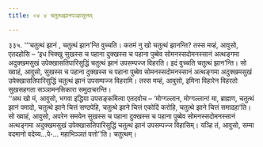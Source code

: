 ```yaml
---
title: ०४ ४ चतुत्थझानपञ्हासुत्तम्

---
```


३३५. ‘‘‘चतुत्थं झानं , चतुत्थं झान’न्ति वुच्चति। कतमं नु खो चतुत्थं झानन्ति? तस्स मय्हं, आवुसो, एतदहोसि – ‘इध भिक्खु सुखस्स च पहाना दुक्खस्स च पहाना पुब्बेव सोमनस्सदोमनस्सानं अत्थङ्गमा अदुक्खमसुखं उपेक्खासतिपारिसुद्धिं चतुत्थं झानं उपसम्पज्ज विहरति। इदं वुच्चति चतुत्थं झान’न्ति। सो ख्वाहं, आवुसो, सुखस्स च पहाना दुक्खस्स च पहाना पुब्बेव सोमनस्सदोमनस्सानं अत्थङ्गमा अदुक्खमसुखं उपेक्खासतिपारिसुद्धिं चतुत्थं झानं उपसम्पज्ज विहरामि। तस्स मय्हं, आवुसो, इमिना विहारेन विहरतो सुखसहगता सञ्ञामनसिकारा समुदाचरन्ति।  
‘‘अथ खो मं, आवुसो, भगवा इद्धिया उपसङ्कमित्वा एतदवोच – ‘मोग्गल्लान, मोग्गल्लान! मा, ब्राह्मण, चतुत्थं झानं पमादो, चतुत्थे झाने चित्तं सण्ठपेहि, चतुत्थे झाने चित्तं एकोदिं करोहि, चतुत्थे झाने चित्तं समादहा’ति। सो ख्वाहं, आवुसो, अपरेन समयेन सुखस्स च पहाना दुक्खस्स च पहाना पुब्बेव सोमनस्सदोमनस्सानं अत्थङ्गमा अदुक्खमसुखं उपेक्खासतिपारिसुद्धिं चतुत्थं झानं उपसम्पज्ज विहासिम्। यञ्हि तं, आवुसो, सम्मा वदमानो वदेय्य…पे॰… महाभिञ्ञतं पत्तो’’ति। चतुत्थम्।  

